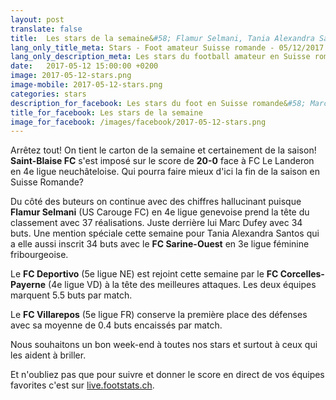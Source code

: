 ```yaml
---
layout: post
translate: false
title:  Les stars de la semaine&#58; Flamur Selmani, Tania Alexandra Santos, Saint-Blaise FC, FC Deportivo, FC Villarepos et FC Corcelles-Payerne
lang_only_title_meta: Stars - Foot amateur Suisse romande - 05/12/2017
lang_only_description_meta: Les stars du football amateur en Suisse romande de la 2e à la 5e ligue - 05/12/2017
date:   2017-05-12 15:00:00 +0200
image: 2017-05-12-stars.png
image-mobile: 2017-05-12-stars.png
categories: stars
description_for_facebook: Les stars du foot en Suisse romande&#58; Marc Dufey, FC Deportivo, FC Villarepos et FC Amical Saint-Prex
title_for_facebook: Les stars de la semaine
image_for_facebook: /images/facebook/2017-05-12-stars.png
---
```

Arrêtez tout! On tient le carton de la semaine et certainement de la saison! __Saint-Blaise FC__ s'est imposé sur le score de __20-0__ face à FC Le Landeron en 4e ligue neuchâteloise. Qui pourra faire mieux d'ici la fin de la saison en Suisse Romande?

Du côté des buteurs on continue avec des chiffres hallucinant puisque __Flamur Selmani__ (US Carouge FC) en 4e ligue genevoise prend la tête du classement avec 37 réalisations. Juste derrière lui Marc Dufey avec 34 buts. Une mention spéciale cette semaine pour Tania Alexandra Santos qui a elle aussi inscrit 34 buts avec le __FC Sarine-Ouest__ en 3e ligue féminine fribourgeoise.

Le __FC Deportivo__ (5e ligue NE) est rejoint cette semaine par le __FC Corcelles-Payerne__ (4e ligue VD) à la tête des meilleures attaques. Les deux équipes marquent 5.5 buts par match.

Le __FC Villarepos__ (5e ligue FR) conserve la première place des défenses avec sa moyenne de 0.4 buts encaissés par match.

Nous souhaitons un bon week-end à toutes nos stars et surtout à ceux qui les aident à briller.

Et n'oubliez pas que pour suivre et donner le score en direct de vos équipes favorites c'est sur <a href='http://live.footstats.ch'>live.footstats.ch</a>.